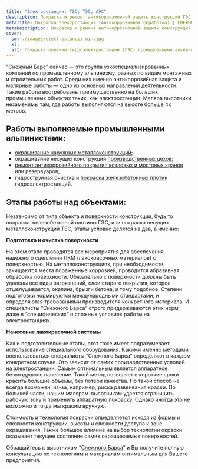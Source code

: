 ```yaml
---
title: "Электростанции: ГЭС, ТЭС, АЭС"
description: Покраска и ремонт антикоррозионной защиты конструкций ГЭС, ТЕС, АЭС
metaTitle: Покраска Электростанций (Антикоррозийная обработка) | СНЕЖНЫЙ БАРС
metaDescription: Покраска и ремонт антикоррозионной защиты конструкций ГЭС, ТЕС, АЭС по Украине ☎ +38 (096) 555-30-92 от специалистов компании Снежный Барс
cover:
  sm: ./images/electrostancii-min.jpg
  xl: 
  alt: Покраска плотины гидроэлектростанции (ГЭС) промышленными альпинистами компании "Снежный Барс" Фото
---
```

“Снежный Барс” сейчас — это группа узкоспециализированных компаний по промышленному альпинизму, разных по видам монтажных и строительных работ. Среди них именно антикоррозийная защита и малярные работы — одно из основных направлений деятельности. Такие работы востребованы преимущественно на больших промышленных объектах таких, как электростанции. Маляра высотники незаменимы там, где работы выполняются на высоте больше 4х метров.

## Работы выполняемые промышленными альпинистами:

- [окрашивание наружных металлоконструкций](/ru/pokraska-metalla/);
- окрашивание несущих конструкций [производственных цехов](/ru/elevatory-promyshlennye-cexa/);
- [ремонт антикоррозийного покрытия козловых и мостовых кранов](/ru/krany-kozlovye-mostovye-portovye/) или резервуаров;
- гидроструйная очистка и [покраска железобетонных плотин](/ru/pokraska-fasadov-i-zhelezobetonnyx-konstrukcij/) гидроэлектростанций.

## Этапы работы над объектами:

Независимо от типа объекта и поверхности конструкции, будь то покраска железобетонной плотины ГЭС, или покраска несущих металлоконструкций ТЕС, этапы условно делятся на два, а именно:

**Подготовка и очистка поверхности**

На этом этапе проводятся все мероприятия для обеспечения надежного сцепления ЛКМ (лакокрасочных материалов) с поверхностью. На металлоконструкциях, при необходимости, зачищаются места пораженные коррозией, проводится абразивная обработка поверхности. Обязательно с поверхности должны быть удалены все виды загрязнений, слои старого покрытия, которое отшелушивается, окалина, брызги бетона, и тому подобное. Степени подготовки нормируются международными стандартами, и определяются требованиями производителя конкретного материала. И специалисты “Снежного Барса” строго придерживаются этих норм даже в “специфических” и сложных условиях работы на электростанциях.

**Нанесение лакокрасочной системы**

Как и подготовительные этапы, этот тоже имеет подразумевает использование специального оборудования. Какими именно методами воспользоваться специалисты “Снежного Барса” определяют в каждом конкретном случае. Это зависит от самих производственных условий на электростанции. Самым оптимальным является аппаратное безвоздушное нанесение. Такой метод позволяет в короткие сроки красить большие объемы, без потери качества. Но такой способ не всегда возможен, из-за, например, риска развеивания краски. По большей части, нашим малярам-высотникам удается ограничить рабочую зону и применить аппаратную покраску. Однако иногда это не возможно и тогда мы красим вручную.

Стоимость и технология покраски определяется исходя из формы и сложности конструкции, высоты и сложности доступа к зоне окрашивания. Также большое влияние на выбор технологии окраски оказывает текущее состояние самих окрашиваемых поверхностей.

Обращайтесь к высотникам “[Снежного Барса](/ru/)” и Вы получите полную консультацию по технологиям и материалам оптимальным для Вашего предприятия.
